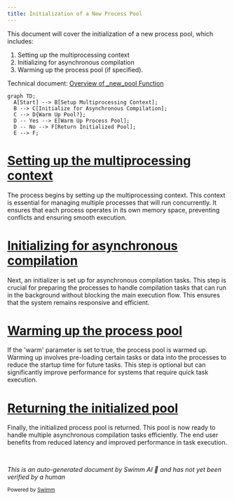 ```yaml
---
title: Initialization of a New Process Pool
---
```

This document will cover the initialization of a new process pool, which includes:

1. Setting up the multiprocessing context
2. Initializing for asynchronous compilation
3. Warming up the process pool (if specified).

Technical document: <SwmLink doc-title="Overview of _new_pool Function">[Overview of \_new_pool Function](/.swm/overview-of-_new_pool-function.5z11hdgy.sw.md)</SwmLink>

```mermaid
graph TD;
  A[Start] --> B[Setup Multiprocessing Context];
  B --> C[Initialize for Asynchronous Compilation];
  C --> D{Warm Up Pool?};
  D -- Yes --> E[Warm Up Process Pool];
  D -- No --> F[Return Initialized Pool];
  E --> F;
```

# [Setting up the multiprocessing context](https://app.swimm.io/repos/Z2l0aHViJTNBJTNBcHl0b3JjaC1hdXRvZG9jcy1kZW1vJTNBJTNBU3dpbW0tRGVtbw==/docs/5z11hdgy#_new_pool-initialization)

The process begins by setting up the multiprocessing context. This context is essential for managing multiple processes that will run concurrently. It ensures that each process operates in its own memory space, preventing conflicts and ensuring smooth execution.

# [Initializing for asynchronous compilation](https://app.swimm.io/repos/Z2l0aHViJTNBJTNBcHl0b3JjaC1hdXRvZG9jcy1kZW1vJTNBJTNBU3dpbW0tRGVtbw==/docs/5z11hdgy#_new_pool-initialization)

Next, an initializer is set up for asynchronous compilation tasks. This step is crucial for preparing the processes to handle compilation tasks that can run in the background without blocking the main execution flow. This ensures that the system remains responsive and efficient.

# [Warming up the process pool](https://app.swimm.io/repos/Z2l0aHViJTNBJTNBcHl0b3JjaC1hdXRvZG9jcy1kZW1vJTNBJTNBU3dpbW0tRGVtbw==/docs/5z11hdgy#_new_pool-initialization)

If the 'warm' parameter is set to true, the process pool is warmed up. Warming up involves pre-loading certain tasks or data into the processes to reduce the startup time for future tasks. This step is optional but can significantly improve performance for systems that require quick task execution.

# [Returning the initialized pool](https://app.swimm.io/repos/Z2l0aHViJTNBJTNBcHl0b3JjaC1hdXRvZG9jcy1kZW1vJTNBJTNBU3dpbW0tRGVtbw==/docs/5z11hdgy#_new_pool-initialization)

Finally, the initialized process pool is returned. This pool is now ready to handle multiple asynchronous compilation tasks efficiently. The end user benefits from reduced latency and improved performance in task execution.

&nbsp;

*This is an auto-generated document by Swimm AI 🌊 and has not yet been verified by a human*

<SwmMeta version="3.0.0" repo-id="Z2l0aHViJTNBJTNBcHl0b3JjaC1hdXRvZG9jcy1kZW1vJTNBJTNBU3dpbW0tRGVtbw==" repo-name="pytorch-autodocs-demo"><sup>Powered by [Swimm](https://app.swimm.io/)</sup></SwmMeta>
